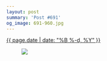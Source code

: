 ```yaml
---
layout: post
summary: 'Post #691'
og_image: 691-960.jpg
---
```


<div class="post">
 <time>
  <a href="/691">
   {{ page.date | date: "%B %-d, %Y" }}
  </a>
 </time>
 <a href="/691">
  <figure data-taken="9/3/2017">
   <img sizes="(min-width: 700px) 50vw, calc(100vw - 2rem)" src="{{ site.assets_url }}/691-480.jpg" srcset="{{ site.assets_url }}/691-240.jpg 240w, {{ site.assets_url }}/691-480.jpg 480w, {{ site.assets_url }}/691-720.jpg 720w, {{ site.assets_url }}/691-960.jpg 960w"/>
  </figure>
 </a>
</div>
